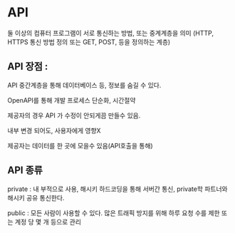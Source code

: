 # API

둘 이상의 컴퓨터 프로그램이 서로 통신하는 방법, 또는 중계계층을 의미 (HTTP, HTTPS 통신 방법 정의 또는 GET, POST, 등을 정의하는 계층)

## API 장점 :

API 중간계층을 통해 데이터베이스 등, 정보를 숨길 수 있다.

OpenAPI를 통해 개발 프로세스 단순화, 시간절약

제공자의 경우 API 가 수정이 안되게끔 만들수 있음.

내부 변경 되어도, 사용자에게 영향X

제공자는 데이터를 한 곳에 모을수 있음(API호출을 통해)

 

## API 종류

private : 내 부적으로 사용, 해시키 하드코딩을 통해 서버간 통신, private학 파트너와 해시키 공유 통신한다.

public : 모든 사람이 사용할 수 있다. 많은 트래픽 방지를 위해 하루 요청 수를 제한 또는 계정 당 몇 개 등으로 관리
